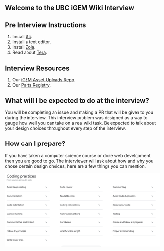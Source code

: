 ## Welcome to the UBC iGEM Wiki Interview

## Pre Interview Instructions
1. Install [Git](https://git-scm.com/).
2. Install a text editor.
3. Install [Zola](https://www.getzola.org/documentation/getting-started/overview/).
4. Read about [Tera](https://keats.github.io/tera/).

## Interview Resources
1. Our [iGEM Asset Uploads Repo](https://static.igem.wiki/teams/4796/wiki/parrts/).
2. Our [Parts Registry](https://parts.igem.org/Part:BBa_K479).

## What will I be expected to do at the interview?
You will be completing an issue and making a PR that will be given to you during the interview. This interview problem was designed as a way to gauge how well you can take on a real wiki task. Be expected to talk about your design choices throughout every step of the interview.

## How can I prepare? 
If you have taken a computer science course or done web development then you are good to go. The interviewer will ask about how and why you chose certain design choices, here are a few things you can mention.

![Code Practices from Google Search](code-practices.png)